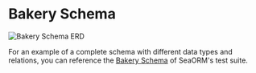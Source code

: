 # Bakery Schema

![Bakery Schema ERD](https://raw.githubusercontent.com/SeaQL/sea-orm/master/tests/common/bakery_chain/bakery_chain_erd.svg)

For an example of a complete schema with different data types and relations, you can reference the [Bakery Schema](https://github.com/SeaQL/sea-orm/tree/master/tests/common/bakery_chain) of SeaORM's test suite.